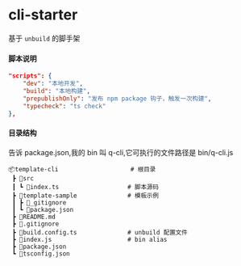 # cli-starter

基于 `unbuild` 的脚手架

#### 脚本说明

```json
"scripts": {
	"dev": "本地开发",
	"build": "本地构建",
	"prepublishOnly": "发布 npm package 钩子，触发一次构建",
	"typecheck": "ts check"
},
```

#### 目录结构

告诉 package.json,我的 bin 叫 q-cli,它可执行的文件路径是 bin/q-cli.js

```shell
📦template-cli                    # 根目录
 ┣ 📂src
 ┃ ┗ 📜index.ts                   # 脚本源码
 ┣ 📂template-sample              # 模板示例
 ┃ ┣ 📜_gitignore
 ┃ ┗ 📜package.json
 ┣ 📜README.md
 ┣ 📜.gitignore
 ┣ 📜build.config.ts              # unbuild 配置文件
 ┣ 📜index.js                     # bin alias
 ┣ 📜package.json
 ┗ 📜tsconfig.json
```
